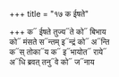 +++
title = "१७ क ईषते"

+++
क᳓ ईषते तुज्य᳓ते को᳓ बिभाय  
को᳓ मंसते स᳓न्तम् इ᳓न्द्रं को᳓ अ᳓न्ति  
क᳓स् तोका᳓य क᳓ इ᳓भायोत᳓ राये᳓  
अ᳓धि ब्रवत् तनु᳓वे को᳓ ज᳓नाय